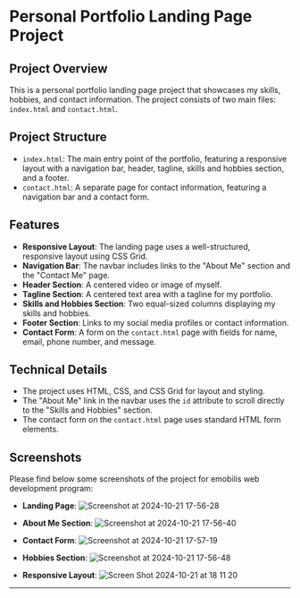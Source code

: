 **Personal Portfolio Landing Page Project**
=============================================

**Project Overview**
-------------------

This is a personal portfolio landing page project that showcases my skills, hobbies, and contact information. The project consists of two main files: `index.html` and `contact.html`.

**Project Structure**
--------------------

* `index.html`: The main entry point of the portfolio, featuring a responsive layout with a navigation bar, header, tagline, skills and hobbies section, and a footer.
* `contact.html`: A separate page for contact information, featuring a navigation bar and a contact form.

**Features**
------------

* **Responsive Layout**: The landing page uses a well-structured, responsive layout using CSS Grid.
* **Navigation Bar**: The navbar includes links to the "About Me" section and the "Contact Me" page.
* **Header Section**: A centered video or image of myself.
* **Tagline Section**: A centered text area with a tagline for my portfolio.
* **Skills and Hobbies Section**: Two equal-sized columns displaying my skills and hobbies.
* **Footer Section**: Links to my social media profiles or contact information.
* **Contact Form**: A form on the `contact.html` page with fields for name, email, phone number, and message.

**Technical Details**
--------------------

* The project uses HTML, CSS, and CSS Grid for layout and styling.
* The "About Me" link in the navbar uses the `id` attribute to scroll directly to the "Skills and Hobbies" section.
* The contact form on the `contact.html` page uses standard HTML form elements.

**Screenshots**
--------------

Please find below some screenshots of the project for emobilis web development program:
* **Landing Page**: 
![Screenshot at 2024-10-21 17-56-28](https://github.com/user-attachments/assets/e9132a3a-1e5c-4b9f-99f8-74928066051b)

* **About Me Section**: 
![Screenshot at 2024-10-21 17-56-40](https://github.com/user-attachments/assets/ef8b1a2c-39e9-4f43-b96c-e16481b3077b)

* **Contact Form**:
 ![Screenshot at 2024-10-21 17-57-19](https://github.com/user-attachments/assets/6708f9a6-122f-47a9-91ae-c9bf166e50f4)

* **Hobbies Section**:
![Screenshot at 2024-10-21 17-56-48](https://github.com/user-attachments/assets/224814d4-34d9-4ecd-aead-190fc1c6da31)

* **Responsive Layout**: 
![Screen Shot 2024-10-21 at 18 11 20](https://github.com/user-attachments/assets/d9dba807-8304-4b13-8920-082b5332d1d4)


----

